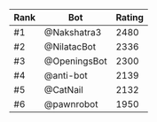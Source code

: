 Rank|Bot|Rating
---|---|---
#1|@Nakshatra3|2480
#2|@NilatacBot|2336
#3|@OpeningsBot|2300
#4|@anti-bot|2139
#5|@CatNail|2132
#6|@pawnrobot|1950
